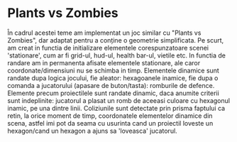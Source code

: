 # Plants vs Zombies

În cadrul acestei teme am implementat un joc similar cu "Plants vs Zombies", dar adaptat pentru a conține o geometrie simplificata.
Pe scurt, am creat in functia de initializare elementele corespunzatoare scenei 'stationare', cum ar fi grid-ul, hud-ul, health bar-ul, vietile etc.
In functia de randare am in permanenta afisate elementele stationare, ale caror coordonate/dimensiuni nu se schimba in timp. Elementele dinamice sunt randate
dupa logica jocului, fie aleator: hexagoanele inamice, fie dupa o comanda a jucatorului (apasare de buton/tasta): romburile de defence. Elemente precum
proiectilele sunt randate dinamic, daca anumite criterii sunt indeplinite: jucatorul a plasat un romb de aceeasi culoare cu hexagonul inamic, pe una dintre linii.
Coliziunile sunt detectate prin prisma faptului ca retin, la orice moment de timp, coordonatele elementelor dinamice din scena, astfel imi pot da seama cu usurinta cand
un proiectil loveste un hexagon/cand un hexagon a ajuns sa 'loveasca' jucatorul.
